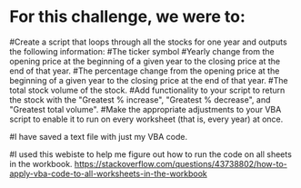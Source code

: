 # For this challenge, we were to:
#Create a script that loops through all the stocks for one year and outputs the following information:
    #The ticker symbol
    #Yearly change from the opening price at the beginning of a given year to the closing price at the end of that year.
    #The percentage change from the opening price at the beginning of a given year to the closing price at the end of that year.
    #The total stock volume of the stock.
    #Add functionality to your script to return the stock with the "Greatest % increase", "Greatest % decrease", and "Greatest total volume".
    #Make the appropriate adjustments to your VBA script to enable it to run on every worksheet (that is, every year) at once.

#I have saved a text file with just my VBA code.

#I used this webiste to help me figure out how to run the code on all sheets in the workbook.
    https://stackoverflow.com/questions/43738802/how-to-apply-vba-code-to-all-worksheets-in-the-workbook